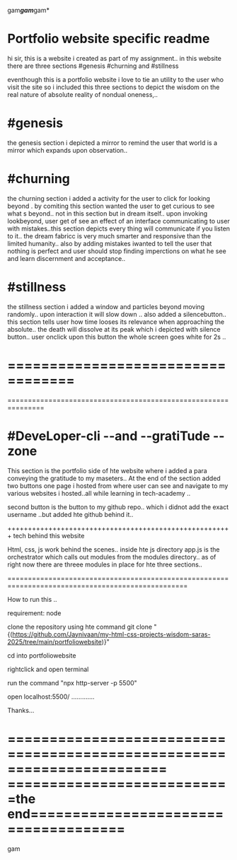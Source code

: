 gam***gam***gam*



Portfolio website specific readme
==================================
hi sir, this is a website i created as part of my assignment.. 
in this website there are three sections
#genesis
#churning and 
#stillness

eventhough this is a portfolio website i love to tie an utility to the user who visit the site so i included this three sections to depict the wisdom on the real nature of absolute reality of nondual oneness,.. 


#genesis
========

the genesis section i depicted a mirror to remind the user that world is a mirror which expands upon observation..


#churning
=========

the churning section i added a activity for the user to click for looking beyond . by comiting this section wanted the user to get curious to see what s beyond.. not in this section but in dream itself.. upon invoking lookbeyond, user get of see an effect of an interface communicating to user with mistakes..this section depicts every thing will communicate if you listen to it.. the dream fabricc is very much smarter and responsive than the limited humanity.. also by adding mistakes iwanted to tell the user that nothing is perfect and user should stop finding imperctions on what he see and learn discernment and acceptance..


#stillness
==========

the stillness  section i added a window and particles beyond moving randomly.. upon interaction it will slow down .. also added a silencebutton.. this section tells user how time looses its relevance when approaching the absolute.. the death will dissolve at its peak which i depicted with silence button.. user onclick upon this button the whole screen goes white for 2s ..


==================================
================================================
===============================================================

#DeveLoper-cli --and --gratiTude --zone
=================================

This section is the portfolio side of hte website where i added a para conveying the gratitude to my maseters..
At the end of the section added two buttons one page i hosted from where user can see and navigate to my various websites i hosted..all while learning in tech-academy ..

second button is the button to my github repo.. which i didnot add the exact username ..but added hte github behind it..


+++++++++++++++++++++++++++++++++++++++++++++++++++++++
tech behind this website

Html, css, js work behind the scenes..
inside hte js directory app.js is the orchestrator which calls out modules from the modules directory..
as of right now there are threee modules in  place for hte three sections..

==================================================================================================


How to run this ..

requirement: node

clone the repository using hte command git clone "{(https://github.com/Jaynivaan/my-html-css-projects-wisdom-saras-2025/tree/main/portfoliowebsite)}"

cd into portfoliowebsite

rightclick and open  terminal 

run the command "npx http-server -p 5500"

open localhost:5500/
.............

Thanks...


=======================================================================
===========================the end=====================================
=======================================================================
gam





